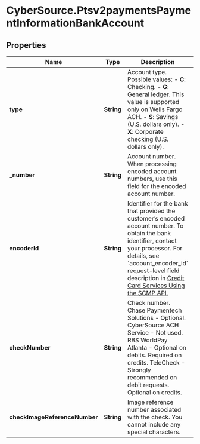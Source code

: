 # CyberSource.Ptsv2paymentsPaymentInformationBankAccount

## Properties
Name | Type | Description | Notes
------------ | ------------- | ------------- | -------------
**type** | **String** | Account type.  Possible values:  - **C**: Checking.  - **G**: General ledger. This value is supported only on Wells Fargo ACH.  - **S**: Savings (U.S. dollars only).  - **X**: Corporate checking (U.S. dollars only).  | [optional] 
**_number** | **String** | Account number.  When processing encoded account numbers, use this field for the encoded account number.  | [optional] 
**encoderId** | **String** | Identifier for the bank that provided the customer’s encoded account number.  To obtain the bank identifier, contact your processor.  For details, see &#x60;account_encoder_id&#x60; request-level field description in [Credit Card Services Using the SCMP API.](https://apps.cybersource.com/library/documentation/dev_guides/CC_Svcs_SCMP_API/html/)  | [optional] 
**checkNumber** | **String** | Check number.  Chase Paymentech Solutions - Optional. CyberSource ACH Service - Not used. RBS WorldPay Atlanta - Optional on debits. Required on credits. TeleCheck - Strongly recommended on debit requests. Optional on credits.  | [optional] 
**checkImageReferenceNumber** | **String** | Image reference number associated with the check. You cannot include any special characters.  | [optional] 



